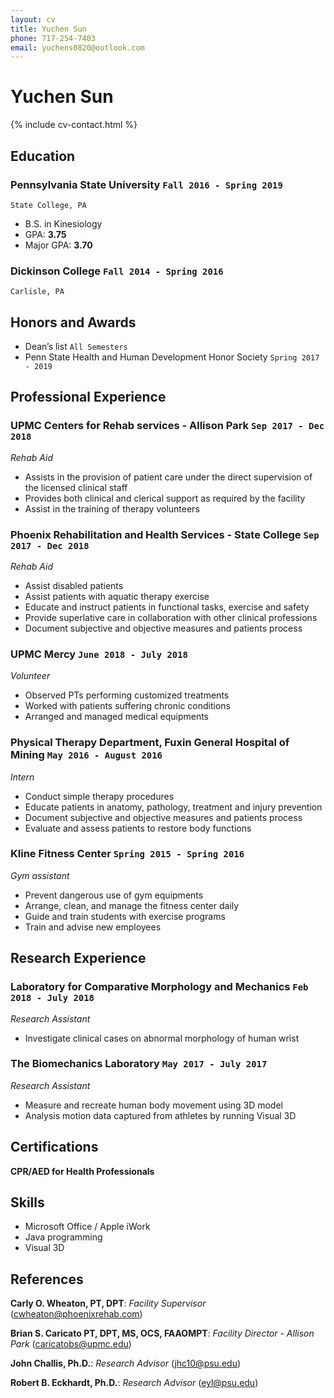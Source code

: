 ```yaml
---
layout: cv
title: Yuchen Sun
phone: 717-254-7403
email: yuchens0820@outlook.com
---
```


# Yuchen **Sun**

<!--
include contact information from the front matter
Supported arguments:
    - homepage: url, text
    - phone
    - email
-->

{% include cv-contact.html %}

## Education

### **Pennsylvania State University** `Fall 2016 - Spring 2019`

```
State College, PA
```

- B.S. in Kinesiology
- GPA: **3.75**
- Major GPA: **3.70**

### **Dickinson College** `Fall 2014 - Spring 2016`

```
Carlisle, PA
```

## Honors and Awards

- Dean’s list `All Semesters`
- Penn State Health and Human Development Honor Society `Spring 2017 - 2019`

## Professional Experience

### **UPMC Centers for Rehab services - Allison Park** `Sep 2017 - Dec 2018`

_Rehab Aid_

- Assists in the provision of patient care under the direct supervision of the licensed clinical staff
- Provides both clinical and clerical support as required by the facility
- Assist in the training of therapy volunteers

### **Phoenix Rehabilitation and Health Services - State College** `Sep 2017 - Dec 2018`

_Rehab Aid_

- Assist disabled patients
- Assist patients with aquatic therapy exercise
- Educate and instruct patients in functional tasks, exercise and safety
- Provide superlative care in collaboration with other clinical professions
- Document subjective and objective measures and patients process

### **UPMC Mercy** `June 2018 - July 2018`

_Volunteer_

- Observed PTs performing customized treatments
- Worked with patients suffering chronic conditions
- Arranged and managed medical equipments

### **Physical Therapy Department, Fuxin General Hospital of Mining** `May 2016 - August 2016`

_Intern_

- Conduct simple therapy procedures
- Educate patients in anatomy, pathology, treatment and injury prevention
- Document subjective and objective measures and patients process
- Evaluate and assess patients to restore body functions

### **Kline Fitness Center** `Spring 2015 - Spring 2016`

_Gym assistant_

- Prevent dangerous use of gym equipments
- Arrange, clean, and manage the fitness center daily
- Guide and train students with exercise programs
- Train and advise new employees

## Research Experience

### **Laboratory for Comparative Morphology and Mechanics** `Feb 2018 - July 2018`

_Research Assistant_

- Investigate clinical cases on abnormal morphology of human wrist

### **The Biomechanics Laboratory** `May 2017 - July 2017`

_Research Assistant_

- Measure and recreate human body movement using 3D model
- Analysis motion data captured from athletes by running Visual 3D

## Certifications

**CPR/AED for Health Professionals**

## Skills

- Microsoft Office / Apple iWork
- Java programming
- Visual 3D

## References

**Carly O. Wheaton, PT, DPT**: _Facility Supervisor_ (cwheaton@phoenixrehab.com)

**Brian S. Caricato PT, DPT, MS, OCS, FAAOMPT**: _Facility Director - Allison Park_ (caricatobs@upmc.edu)

**John Challis, Ph.D.**: _Research Advisor_ (jhc10@psu.edu)

**Robert B. Eckhardt, Ph.D.**: _Research Advisor_ (eyl@psu.edu)
